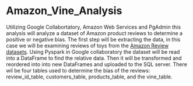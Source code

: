 # Amazon_Vine_Analysis

Utilizing Google Collabortatory, Amazon Web Services and PgAdmin this analysis will analyze a dataset of Amazon product reviews to determine a positive or negative bias. The first step will be extracting the data, in this case we will be examining reviews of toys from the [Amazon Review datasets](https://s3.amazonaws.com/amazon-reviews-pds/tsv/index.txt). Using Pyspark in Google collaboratory the dataset will be read into a DataFrame to find the relative data. Then it will be transformed and reordered into into new DataFrames and uploaded to the SQL server. There wil be four tables used to determine the bias of the reviews: review_id_table, customers_table, products_table, and the vine_table.
